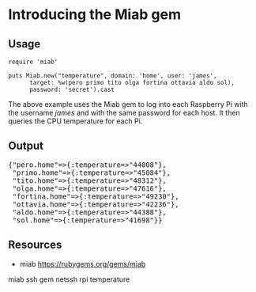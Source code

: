 # Introducing the Miab gem

## Usage

    require 'miab'

    puts Miab.new("temperature", domain: 'home', user: 'james', 
          target: %w(pero primo tito olga fortina ottavia aldo sol), 
          password: 'secret').cast

The above example uses the Miab gem to log into each Raspberry Pi with the username *james* and with the same password for each host. It then queries the CPU temperature for each Pi.

## Output

<pre>
{"pero.home"=&gt;{:temperature=&gt;"44008"},
 "primo.home"=&gt;{:temperature=&gt;"45084"},
 "tito.home"=&gt;{:temperature=&gt;"48312"},
 "olga.home"=&gt;{:temperature=&gt;"47616"},
 "fortina.home"=&gt;{:temperature=&gt;"49230"},
 "ottavia.home"=&gt;{:temperature=&gt;"42236"},
 "aldo.home"=&gt;{:temperature=&gt;"44388"},
 "sol.home"=&gt;{:temperature=&gt;"41698"}}
</pre>

## Resources

* miab https://rubygems.org/gems/miab

miab ssh gem netssh rpi temperature
